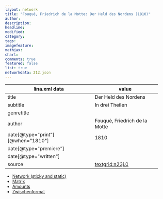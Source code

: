 ```yaml
---
layout: network
title: "Fouqué, Friedrich de la Motte: Der Held des Nordens (1810)"
author:
description:
headline:
modified:
category:
tags:
imagefeature: 
mathjax: 
chart: 
comments: true
featured: false
list: true
networkdata: 212.json
---
```

lina.xml data  | value
------------- | -------------
title|Der Held des Nordens
subtitle|In drei Theilen
genretitle|
author|Fouqué, Friedrich de la Motte
date[@type="print"][@when="1810"]|1810
date[@type="premiere"]|
date[@type="written"]|
source|[textgrid:n23j.0](https://textgridlab.org/1.0/tgcrud-public/rest/textgrid:n23j.0/data)



* [Network (sticky and static)](/linas/network212)
* [Matrix](/linas/matrix212)
* [Amounts](/linas/amount212)
* [Zwischenformat](/linas/lina212 )
